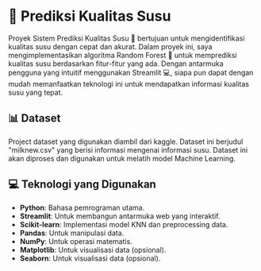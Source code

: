 
# 🚀 Prediksi Kualitas Susu

Proyek Sistem Prediksi Kualitas Susu 🥛 bertujuan untuk mengidentifikasi kualitas susu dengan cepat dan akurat. Dalam proyek ini, saya mengimplementasikan algoritma Random Forest 🌳 untuk memprediksi kualitas susu berdasarkan fitur-fitur yang ada. Dengan antarmuka pengguna yang intuitif menggunakan Streamlit 💻, siapa pun dapat dengan mudah memanfaatkan teknologi ini untuk mendapatkan informasi kualitas susu yang tepat.

## 📊 Dataset
Project dataset yang digunakan diambil dari kaggle. Dataset ini berjudul "milknew.csv" yang berisi informasi mengenai informasi susu. Dataset ini akan diproses dan digunakan untuk melatih model Machine Learning.


## 💻 Teknologi yang Digunakan
- **Python**: Bahasa pemrograman utama.
- **Streamlit**: Untuk membangun antarmuka web yang interaktif.
- **Scikit-learn**: Implementasi model KNN dan preprocessing data.
- **Pandas**: Untuk manipulasi data.
- **NumPy**: Untuk operasi matematis.
- **Matplotlib**: Untuk visualisasi data (opsional).
- **Seaborn**: Untuk visualisasi data (opsional).


